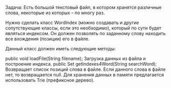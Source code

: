 Задача: Есть большой текстовый файл, в котором хранятся различные слова, некоторые из которых – по многу раз.

Нужно сделать класс WordIndex (можно создавать и другие сопутствующие классы, если это необходимо), который по сути будет являться индексом. Он должен позволять по заданному слову находить все вхождения (позиции) его в файле.

 Данный класс должен иметь следующие методы:

public void loadFile(String filename); Загрузка данных из файла и построение индекса.
public  Set<Integer> getIndexes4Word(String searchWord); Возвращает список позиций слова в файле. Если данного слова в файле нет, то возвращается null.
 Для хранения данных в памяти предлагается использовать Trie (префиксное дерево).

 